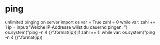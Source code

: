# ping
unlimited pinging on server
import os
var = True
zahl = 0
while var:
    zahl += 1
    ip = input("Welche IP-Addresse willst du dauernd pingen: ")
    os.system("ping -n 4 {}".format(ip))
    if zahl == 1:
        while var:
            os.system("ping -n 4 {}".format(ip))
